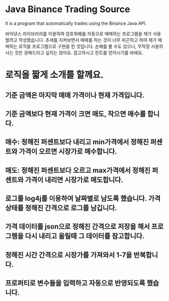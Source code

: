 # Java Binance Trading Source 

It is a program that automatically trades using the Binance Java API.

바이낸스 라이브러리를 이용하여 암호화폐를 자동으로 매매하는 프로그램을 제가 사용할려고 작성했습니다.
추세를 지켜보면서 매매를 하는 것이 너무 피곤하고 하여 제가 매매하는 로직을 프로그램으로 구현을 한 것입니다.
손해를 볼 수도 있으니, 무작정 사용하시는 것은 권해드리고 싶지는 않아요. 참고하시고 힌트를 얻어시기를 바래요.

# 로직을 짧게 소개를 할께요.

## 기준 금액은 마지막 매매 가격이나 현재 가격입니다.
## 기준 금액보다 현재 가격이 크면 매도, 작으면 매수를 합니다.
## 매수: 정해진 퍼센트보다 내리고 min가격에서 정해진 퍼센트와 가격이 오르면 시장가로 매수합니다.
## 매도: 정해진 퍼센트보다 오르고 max가격에서 정해진 퍼센트와 가격이 내리면 시장가로 매도합니다.
## 로그를 log4j를 이용하여 날짜별로 남도록 했습니다. 가격상태를 정해진 간격으로 로그를 남깁니다.
## 가격 데이터를 json으로 정해진 간격으로 저장을 해서 프로그램을 다시 내리고 올릴때 그 데이터를 참고합니다.
## 정해진 시간 간격으로 시장가를 가져와서 1-7을 반복합니다.
## 프로퍼티로 변수들을 입력하고 자동으로 반영되도록 했습니다.
